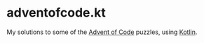 # adventofcode.kt

My solutions to some of the [Advent of Code](https://adventofcode.com/) puzzles, using [Kotlin](https://kotlinlang.org/).

